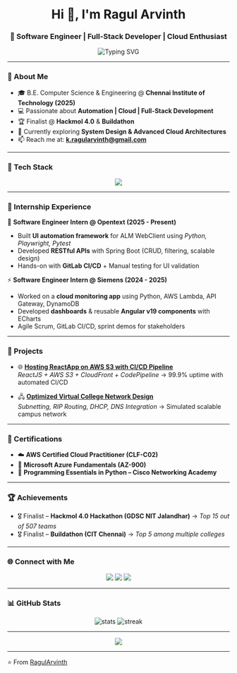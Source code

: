 <!-- Profile README for Ragul Arvinth -->

<h1 align="center">Hi 👋, I'm Ragul Arvinth</h1>
<h3 align="center">🚀 Software Engineer | Full-Stack Developer | Cloud Enthusiast</h3>

<p align="center">
  <img src="https://readme-typing-svg.herokuapp.com?font=Fira+Code&size=22&pause=1000&color=36BCF7&width=600&lines=Turning+Ideas+into+Code...;Building+Scalable+Apps...;Automating+Workflows+with+Python+%26+Playwright...;Cloud+%7C+DevOps+%7C+Full+Stack+Development" alt="Typing SVG" />
</p>

---

### 🌟 About Me  
- 🎓 B.E. Computer Science & Engineering @ **Chennai Institute of Technology (2025)**  
- 💻 Passionate about **Automation | Cloud | Full-Stack Development**  
- 🏆 Finalist @ **Hackmol 4.0** & **Buildathon**  
- 🌱 Currently exploring **System Design & Advanced Cloud Architectures**  
- 📫 Reach me at: **[k.ragularvinth@gmail.com](mailto:k.ragularvinth@gmail.com)**  

---

### 🔧 Tech Stack  

<p align="center">
  <img src="https://skillicons.dev/icons?i=python,java,angular,spring,aws,azure,linux,mysql,git,postman" />
</p>

---

### 💼 Internship Experience  

🚀 **Software Engineer Intern @ Opentext (2025 - Present)**  
- Built **UI automation framework** for ALM WebClient using *Python, Playwright, Pytest*  
- Developed **RESTful APIs** with Spring Boot (CRUD, filtering, scalable design)  
- Hands-on with **GitLab CI/CD** + Manual testing for UI validation  

⚡ **Software Engineer Intern @ Siemens (2024 - 2025)**  
- Worked on a **cloud monitoring app** using Python, AWS Lambda, API Gateway, DynamoDB  
- Developed **dashboards** & reusable **Angular v19 components** with ECharts  
- Agile Scrum, GitLab CI/CD, sprint demos for stakeholders  

---

### 🚀 Projects  

- 🌐 [**Hosting ReactApp on AWS S3 with CI/CD Pipeline**](https://github.com/RagulArvinth/My-Port)  
  *ReactJS + AWS S3 + CloudFront + CodePipeline* → 99.9% uptime with automated CI/CD  

- 🖧 [**Optimized Virtual College Network Design**](https://github.com/RagulArvinth/virtual-college-network)  
  *Subnetting, RIP Routing, DHCP, DNS Integration* → Simulated scalable campus network  

---

### 📜 Certifications  

- ☁️ **AWS Certified Cloud Practitioner (CLF-C02)**  
- 🔹 **Microsoft Azure Fundamentals (AZ-900)**  
- 🐍 **Programming Essentials in Python – Cisco Networking Academy**  

---

### 🏆 Achievements  

- 🎖️ Finalist – **Hackmol 4.0 Hackathon (GDSC NIT Jalandhar)** → *Top 15 out of 507 teams*  
- 🎖️ Finalist – **Buildathon (CIT Chennai)** → *Top 5 among multiple colleges*  

---

### 🌐 Connect with Me  

<p align="center">
  <a href="https://linkedin.com/in/ragul-arvinth-59269323a"><img src="https://img.shields.io/badge/LinkedIn-%230077B5.svg?logo=linkedin&logoColor=white" /></a>
  <a href="https://github.com/RagulArvinth"><img src="https://img.shields.io/badge/GitHub-100000?logo=github&logoColor=white" /></a>
  <a href="mailto:k.ragularvinth@gmail.com"><img src="https://img.shields.io/badge/Email-D14836?logo=gmail&logoColor=white" /></a>
</p>

---

### 📊 GitHub Stats  

<p align="center">
  <img src="https://github-readme-stats.vercel.app/api?username=RagulArvinth&show_icons=true&theme=tokyonight" alt="stats" />
  <img src="https://github-readme-streak-stats.herokuapp.com?user=RagulArvinth&theme=tokyonight&hide_border=true" alt="streak" />
</p>

---

<p align="center">
  <img src="https://github-profile-trophy.vercel.app/?username=RagulArvinth&theme=onedark&no-frame=true&row=1&column=7" />
</p>

---

⭐️ From [RagulArvinth](https://github.com/RagulArvinth)  

